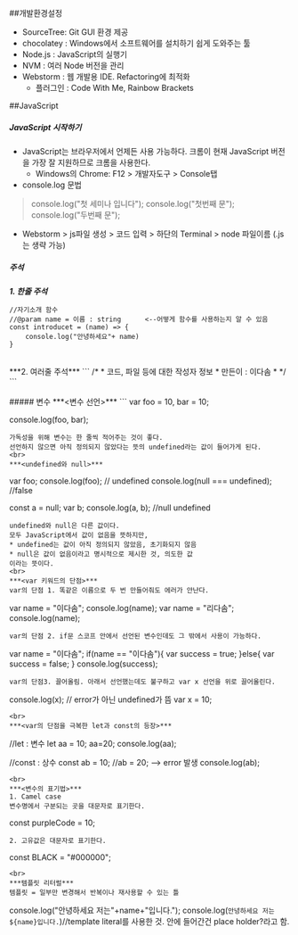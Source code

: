 ##개발환경설정
- SourceTree: Git GUI 환경 제공
- chocolatey : Windows에서 소프트웨어를 설치하기 쉽게 도와주는 툴
- Node.js : JavaScript의 실행기
- NVM : 여러 Node 버전을 관리
- Webstorm : 웹 개발용 IDE. Refactoring에 최적화
  - 플러그인 : Code With Me, Rainbow Brackets

##JavaScript
##### JavaScript 시작하기
- JavaScript는 브라우저에서 언제든 사용 가능하다. 크롬이 현재 JavaScript 버전을 가장 잘 지원하므로 크롬을 사용한다.
  - Windows의 Chrome: F12 > 개발자도구 > Console탭
- console.log 문법
> console.log("첫 세미나 입니다");
> console.log("첫번째 문");
> console.log("두번째 문");
- Webstorm > js파일 생성 > 코드 입력 > 하단의 Terminal > node 파일이름 (.js는 생략 가능)

##### 주석
***1. 한줄 주석***
```
//자기소개 함수
//@param name = 이름 : string      <--어떻게 함수를 사용하는지 알 수 있음
const introducet = (name) => {
    console.log("안녕하세요"+ name)
}
```
<br>
***2. 여러줄 주석***
```
/*
* 코드, 파일 등에 대한 작성자 정보
*    만든이 : 이다솜
* */
```
<br><br>
##### 변수
***<변수 선언>***
```
var foo = 10,
    bar = 10;

console.log(foo, bar);
```
가독성을 위해 변수는 한 줄씩 적어주는 것이 좋다.
선언하지 않으면 아직 정의되지 않았다는 뜻의 undefined라는 값이 들어가게 된다.
<br>
***<undefined와 null>***
```
var foo;
console.log(foo); // undefined
console.log(null === undefined); //false

const a = null;
var b;
console.log(a, b); //null undefined
```
undefined와 null은 다른 값이다.
모두 JavaScript에서 값이 없음을 뜻하지만,
* undefined는 값이 아직 정의되지 않았음, 초기화되지 않음
* null은 값이 없음이라고 명시적으로 제시한 것, 의도한 값
이라는 뜻이다.
<br>
***<var 키워드의 단점>***
var의 단점 1. 똑같은 이름으로 두 번 만들어줘도 에러가 안난다.
```
var name = "이다솜";
console.log(name);
var name = "리다솜";
console.log(name);
```
var의 단점 2. if문 스코프 안에서 선언된 변수인데도 그 밖에서 사용이 가능하다.
```
var name = "이다솜";
if(name == "이다솜"){
    var success = true;
}else{
    var success = false;
}
console.log(success);
```
var의 단점3. 끌어올림. 아래서 선언했는데도 불구하고 var x 선언을 위로 끌어올린다.
```
console.log(x); // error가 아닌 undefined가 뜸
var x = 10;
```
<br>
***<var의 단점을 극복한 let과 const의 등장>***
```
//let : 변수
let aa = 10;
aa=20;
console.log(aa);

//const : 상수
const ab = 10;
//ab = 20; --> error 발생
console.log(ab);
```
<br>
***<변수의 표기법>***
1. Camel case
변수명에서 구분되는 곳을 대문자로 표기한다.
```
const purpleCode = 10;
```
2. 고유값은 대문자로 표기한다.
```
const BLACK = "#000000";
```
<br>
***템플릿 리터럴***
템플릿 = 일부만 변경해서 반복이나 재사용할 수 있는 틀
```
console.log("안녕하세요 저는"+name+"입니다.");
console.log(`안녕하세요 저는 ${name}입니다.`)//template literal를 사용한 것. 안에 들어간건 place holder?라고 함.
```
